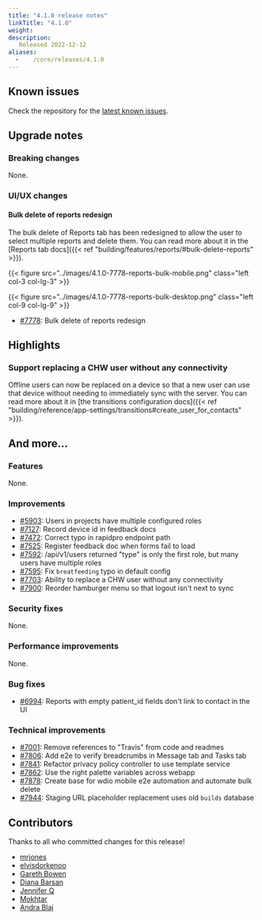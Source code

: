 ```yaml
---
title: "4.1.0 release notes"
linkTitle: "4.1.0"
weight:
description:
   Released 2022-12-12
aliases:
  -    /core/releases/4.1.0
---
```


## Known issues

Check the repository for the [latest known issues](https://github.com/medic/cht-core/issues?q=is%3Aissue+label%3A%22Affects%3A+4.1.0%22).

## Upgrade notes

### Breaking changes

None.

### UI/UX changes

#### Bulk delete of reports redesign

The bulk delete of Reports tab has been redesigned to allow the user to select multiple reports and delete them. You can read more about it in the [Reports tab docs]({{< ref "building/features/reports/#bulk-delete-reports" >}}).

{{< figure src="../images/4.1.0-7778-reports-bulk-mobile.png"  class="left col-3 col-lg-3" >}}

{{< figure src="../images/4.1.0-7778-reports-bulk-desktop.png"  class="left col-9 col-lg-9" >}}

- [#7778](https://github.com/medic/cht-core/issues/7778): Bulk delete of reports redesign

## Highlights

### Support replacing a CHW user without any connectivity

Offline users can now be replaced on a device so that a new user can use that device without needing to immediately sync with the server. You can read more about it in [the transitions configuration docs]({{< ref "building/reference/app-settings/transitions#create_user_for_contacts" >}}).

## And more...

### Features

None.

### Improvements

- [#5903](https://github.com/medic/cht-core/issues/5903): Users in projects have multiple configured roles
- [#7127](https://github.com/medic/cht-core/issues/7127): Record device id in feedback docs
- [#7472](https://github.com/medic/cht-core/issues/7472): Correct typo in rapidpro endpoint path
- [#7525](https://github.com/medic/cht-core/issues/7525): Register feedback doc when forms fail to load
- [#7592](https://github.com/medic/cht-core/issues/7592): /api/v1/users returned "type" is only the first role, but many users have multiple roles
- [#7595](https://github.com/medic/cht-core/issues/7595): Fix `breatfeeding` typo in default config
- [#7703](https://github.com/medic/cht-core/issues/7703): Ability to replace a CHW user without any connectivity
- [#7900](https://github.com/medic/cht-core/issues/7900): Reorder hamburger menu so that logout isn't next to sync

### Security fixes

None.

### Performance improvements

None.

### Bug fixes

- [#6994](https://github.com/medic/cht-core/issues/6994): Reports with empty patient_id fields don't link to contact in the UI

### Technical improvements

- [#7001](https://github.com/medic/cht-core/issues/7001): Remove references to "Travis" from code and readmes
- [#7806](https://github.com/medic/cht-core/issues/7806): Add e2e to verify breadcrumbs in Message tab and Tasks tab
- [#7841](https://github.com/medic/cht-core/issues/7841): Refactor privacy policy controller to use template service
- [#7862](https://github.com/medic/cht-core/issues/7862): Use the right palette variables across webapp
- [#7878](https://github.com/medic/cht-core/issues/7878): Create base for wdio mobile e2e automation and automate bulk delete
- [#7944](https://github.com/medic/cht-core/issues/7944): Staging URL placeholder replacement uses old `builds` database


## Contributors

Thanks to all who committed changes for this release!

- [mrjones](https://github.com/mrjones-plip)
- [elvisdorkenoo](https://github.com/elvisdorkenoo)
- [Gareth Bowen](https://github.com/garethbowen)
- [Diana Barsan](https://github.com/dianabarsan)
- [Jennifer Q](https://github.com/latin-panda)
- [Mokhtar](https://github.com/m5r)
- [Andra Blaj](https://github.com/andrablaj)

